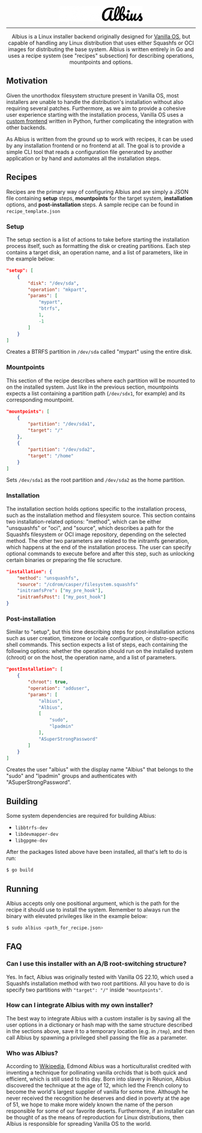 <div align="center">
<img src="assets/albius.png?raw=true#gh-dark-mode-only" height="40">
<img src="assets/albius-mono.png?raw=true#gh-light-mode-only" height="40">

---
Albius is a Linux installer backend originally designed for
[Vanilla OS](https://vanillaos.org/), but capable of handling any Linux 
distribution that uses either Squashfs or OCI images for distributing the base
system. Albius is written entirely in Go and uses a recipe system (see "recipes"
subsection) for describing operations, mountpoints and options.
</div>

## Motivation

Given the unorthodox filesystem structure present in Vanilla OS, most installers
are unable to handle the distribution's installation without also requiring
several patches. Furthermore, as we aim to provide a cohesive user experience
starting with the installation process, Vanilla OS uses a
[custom frontend](https://github.com/Vanilla-OS/vanilla-installer) written in
Python, further complicating the integration with other backends.

As Albius is written from the ground up to work with recipes, it can be used by
any installation frontend or no frontend at all. The goal is to provide a
simple CLI tool that reads a configuration file generated by another application
or by hand and automates all the installation steps.

## Recipes

Recipes are the primary way of configuring Albius and are simply a JSON file
containing **setup** steps, **mountpoints** for the target system,
**installation** options, and **post-installation** steps. A sample recipe can
be found in `recipe_template.json`

### Setup

The setup section is a list of actions to take before starting the installation
process itself, such as formatting the disk or creating partitions. Each step
contains a target disk, an operation name, and a list of parameters, like in
the example below:

```json
"setup": [
    {
        "disk": "/dev/sda",
        "operation": "mkpart",
        "params": [
            "mypart",
            "btrfs",
            1,
            -1
        ]
    }
]
```
Creates a BTRFS partition in `/dev/sda` called "mypart" using the entire disk.

### Mountpoints

This section of the recipe describes where each partition will be mounted to on
the installed system. Just like in the previous section, mountpoints expects a
list containing a partition path (`/dev/sdx1`, for example) and its corresponding
mountpoint.

```json
"mountpoints": [
    {
        "partition": "/dev/sda1",
        "target": "/"
    },
    {
        "partition": "/dev/sda2",
        "target": "/home"
    }
]
```
Sets `/dev/sda1` as the root partition and `/dev/sda2` as the home partition.

### Installation

The installation section holds options specific to the installation process,
such as the installation method and filesystem source. This section contains two
installation-related options: "method", which can be either "unsquashfs"
or "oci", and "source", which describes a path for the Squashfs filesystem or
OCI image repository, depending on the selected method.
The other two parameters are related to the initramfs generation, which happens
at the end of the installation process. The user can specify optional commands
to execute before and after this step, such as unlocking certain binaries or
preparing the file scructure.

```json
"installation": {
    "method": "unsquashfs",
    "source": "/cdrom/casper/filesystem.squashfs"
    "initramfsPre": ["my_pre_hook"],
    "initramfsPost": ["my_post_hook"]
}
```

### Post-installation

Similar to "setup", but this time describing steps for post-installation actions
such as user creation, timezone or locale configuration, or distro-specific
shell commands. This section expects a list of steps, each containing the
following options: whether the operation should run on the installed system
(chroot) or on the host, the operation name, and a list of parameters.

```json
"postInstallation": [
    {
        "chroot": true,
        "operation": "adduser",
        "params": [
            "albius",
            "Albius",
            [
                "sudo",
                "lpadmin"
            ],
            "ASuperStrongPassword"
        ]
    }
]
```
Creates the user "albius" with the display name "Albius" that belongs to the
"sudo" and "lpadmin" groups and authenticates with "ASuperStrongPassword".

## Building

Some system dependencies are required for building Albius:
- `libbtrfs-dev`
- `libdevmapper-dev`
- `libgpgme-dev`

After the packages listed above have been installed, all that's left to do is
run:

```sh
$ go build
```

## Running

Albius accepts only one positional argument, which is the path for the recipe
it should use to install the system. Remember to always run the binary with
elevated privileges like in the example below:

```sh
$ sudo albius <path_for_recipe.json>
```

## FAQ

### Can I use this installer with an A/B root-switching structure?

Yes. In fact, Albius was originally tested with Vanilla OS 22.10, which used a
Squashfs installation method with two root partitions. All you have to do is
specify two partitions with `"target": "/"` inside `"mountpoints"`.

### How can I integrate Albius with my own installer?

The best way to integrate Albius with a custom installer is by saving all the
user options in a dictionary or hash map with the same structure described in
the sections above, save it to a temporary location (e.g. in `/tmp`), and then
call Albius by spawning a privileged shell passing the file as a parameter.

### Who was Albius?

According to [Wikipedia](https://en.wikipedia.org/wiki/Edmond_Albius), Edmond
Albius was a horticulturalist credited with inventing a technique for pollinating
vanilla orchids that is both quick and efficient, which is still used to this
day. Born into slavery in Réunion, Albius discovered the technique at the age
of 12, which led the French colony to become the world's largest supplier of
vanilla for some time. Although he never received the recognition he deserves
and died in poverty at the age of 51, we hope to make more widely known the name
of the person responsible for some of our favorite deserts. Furthermore, if an
installer can be thought of as the means of reproduction for Linux distributions,
then Albius is responsible for spreading Vanilla OS to the world.
